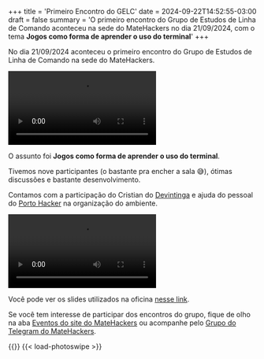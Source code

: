 +++
title = 'Primeiro Encontro do GELC'
date = 2024-09-22T14:52:55-03:00
draft = false
summary = 'O primeiro encontro do Grupo de Estudos de Linha de Comando aconteceu na sede do MateHackers no dia 21/09/2024, com o tema **Jogos como forma de aprender o uso do terminal**'
+++

No dia 21/09/2024 aconteceu o primeiro encontro do Grupo de Estudos de Linha de Comando na sede do MateHackers.

<video src="./gelc-matehackers.mp4" style="max-width: 100%;" autoplay loop></video>

O assunto foi **Jogos como forma de aprender o uso do terminal**.

Tivemos nove participantes (o bastante pra encher a sala 😅), ótimas discussões e bastante desenvolvimento.

Contamos com a participação do Cristian do [Devintinga](https://www.instagram.com/devintinga/) e ajuda do pessoal do [Porto Hacker](https://www.instagram.com/portohacker/) na organização do ambiente.

<video src="./gelc-video-crop-1.mp4" style="max-width: 100%;" controls></video>

Você pode ver os slides utilizados na oficina [nesse link](https://guilhermegarcia.dev/slides/gelc-1/).

Se você tem interesse de participar dos encontros do grupo, fique de olho na aba [Eventos do site do MateHackers](https://matehackers.org/eventos) ou acompanhe pelo [Grupo do Telegram do MateHackers](https://t.me/matehackerspoa).

{{<gallery thumbnail-size="210x210" />}} {{< load-photoswipe >}}
